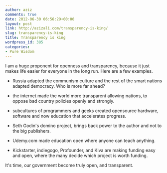 ```yaml
---
author: aziz
comments: true
date: 2012-06-30 06:56:29+00:00
layout: post
link: http://azizali.com/transparency-is-king/
slug: transparency-is-king
title: Transparency is king
wordpress_id: 385
categories:
- Pure Wisdom
---
```


I am a huge proponent for openness and transparency, because it just makes life easier for everyone in the long run. Here are a few examples.

- Russia adapted the communism culture and the rest of the smart nations adapted democracy. Who is more far ahead?

- the internet made the world more transparent allowing nations, to oppose bad country policies openly and strongly.

- subcultures of programmers and geeks created opensource hardware, software and now education that accelerates progress.

- Seth Godin's domino project, brings back power to the author and not to the big publishers.

- Udemy.com made education open where anyone can teach anything.

- Kickstarter, indiegogo, Profounder, and Kiva are making funding easy and open, where the many decide which project is worth funding.

It's time, our government become truly open, and transparent.
